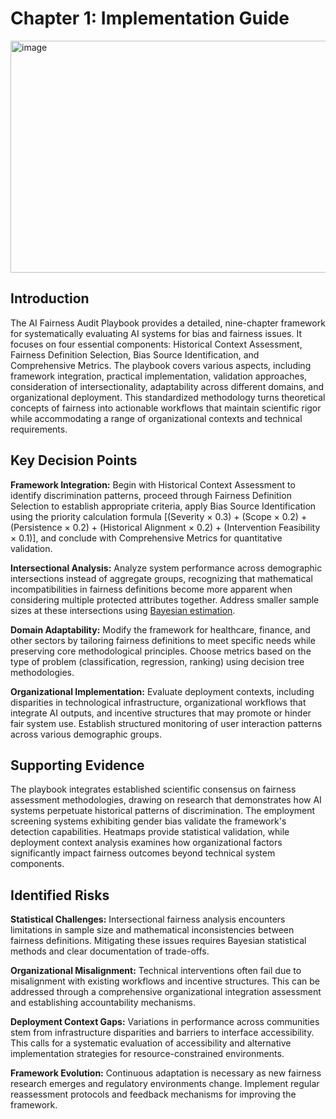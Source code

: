 # Chapter 1: Implementation Guide #

<img width="593" height="371" alt="image" src="https://github.com/user-attachments/assets/48a9ef4e-16d5-4d23-a264-5e7b9068126a" />


##  Introduction ##

The AI Fairness Audit Playbook provides a detailed, nine-chapter framework for systematically evaluating AI systems for bias and fairness issues. It focuses on four essential components: Historical Context Assessment, Fairness Definition Selection, Bias Source Identification, and Comprehensive Metrics. The playbook covers various aspects, including framework integration, practical implementation, validation approaches, consideration of intersectionality, adaptability across different domains, and organizational deployment. This standardized methodology turns theoretical concepts of fairness into actionable workflows that maintain scientific rigor while accommodating a range of organizational contexts and technical requirements.

## Key Decision Points ##

**Framework Integration:** Begin with Historical Context Assessment to identify discrimination patterns, proceed through Fairness Definition Selection to establish appropriate criteria, apply Bias Source Identification using the priority calculation formula [(Severity × 0.3) + (Scope × 0.2) + (Persistence × 0.2) + (Historical Alignment × 0.2) + (Intervention Feasibility × 0.1)], and conclude with Comprehensive Metrics for quantitative validation.

**Intersectional Analysis:** Analyze system performance across demographic intersections instead of aggregate groups, recognizing that mathematical incompatibilities in fairness definitions become more apparent when considering multiple protected attributes together. Address smaller sample sizes at these intersections using [Bayesian estimation](https://pmc.ncbi.nlm.nih.gov/articles/PMC4357639/).

**Domain Adaptability:** Modify the framework for healthcare, finance, and other sectors by tailoring fairness definitions to meet specific needs while preserving core methodological principles. Choose metrics based on the type of problem (classification, regression, ranking) using decision tree methodologies.

**Organizational Implementation:** Evaluate deployment contexts, including disparities in technological infrastructure, organizational workflows that integrate AI outputs, and incentive structures that may promote or hinder fair system use. Establish structured monitoring of user interaction patterns across various demographic groups.

##  Supporting Evidence ##

The playbook integrates established scientific consensus on fairness assessment methodologies, drawing on research that demonstrates how AI systems perpetuate historical patterns of discrimination. The employment screening systems exhibiting gender bias validate the framework's detection capabilities. Heatmaps provide statistical validation, while deployment context analysis examines how organizational factors significantly impact fairness outcomes beyond technical system components.

##  Identified Risks ##

**Statistical Challenges:** Intersectional fairness analysis encounters limitations in sample size and mathematical inconsistencies between fairness definitions. Mitigating these issues requires Bayesian statistical methods and clear documentation of trade-offs.

**Organizational Misalignment:** Technical interventions often fail due to misalignment with existing workflows and incentive structures. This can be addressed through a comprehensive organizational integration assessment and establishing accountability mechanisms.

**Deployment Context Gaps:** Variations in performance across communities stem from infrastructure disparities and barriers to interface accessibility. This calls for a systematic evaluation of accessibility and alternative implementation strategies for resource-constrained environments.

**Framework Evolution:** Continuous adaptation is necessary as new fairness research emerges and regulatory environments change. Implement regular reassessment protocols and feedback mechanisms for improving the framework.

